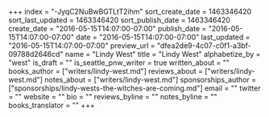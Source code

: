+++
index = "-JyqC2NuBwBGTLtT2ihm"
sort_create_date = 1463346420
sort_last_updated = 1463346420
sort_publish_date = 1463346420
create_date = "2016-05-15T14:07:00-07:00"
publish_date = "2016-05-15T14:07:00-07:00"
date = "2016-05-15T14:07:00-07:00"
last_updated = "2016-05-15T14:07:00-07:00"
preview_url = "dfea2de9-4c07-c0f1-a3bf-09788d2646cd"
name = "Lindy West"
title = "Lindy West"
alphabetize_by = "west"
is_draft = ""
is_seattle_pnw_writer = true
written_about = ""
books_author = ["writers/lindy-west.md"]
reviews_about = ["writers/lindy-west.md"]
notes_about = ["writers/lindy-west.md"]
sponsorships_author = ["sponsorships/lindy-wests-the-witches-are-coming.md"]
email = ""
twitter = ""
website = ""
bio = ""
reviews_byline = ""
notes_byline = ""
books_translator = ""
+++

